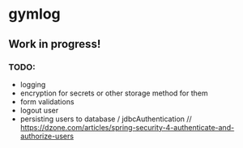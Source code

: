 # gymlog

## Work in progress!

### TODO:
- logging
- encryption for secrets or other storage method for them
- form validations
- logout user
- persisting users to database / jdbcAuthentication // https://dzone.com/articles/spring-security-4-authenticate-and-authorize-users
